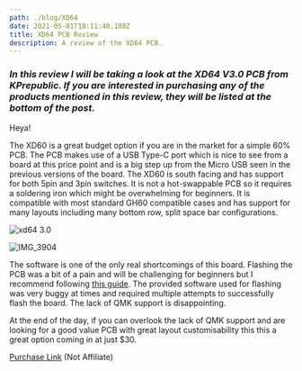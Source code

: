 ```yaml
---
path: ./blog/XD64
date: 2021-05-01T18:11:40.108Z
title: XD64 PCB Review
description: A review of the XD64 PCB.
---
```

### ***In this review I will be taking a look at the XD64 V3.0 PCB from KPrepublic. If you are interested in purchasing any of the products mentioned in this review, they will be listed at the bottom of the post.***

Heya!

The XD60 is a great budget option if you are in the market for a simple 60% PCB. The PCB makes use of a USB Type-C port which is nice to see from a board at this price point and is a big step up from the Micro USB seen in the previous versions of the board. The XD60 is south facing and has support for both 5pin and 3pin switches. It is not a hot-swappable PCB so it requires a soldering iron which might be overwhelming for beginners. It is compatible with most standard GH60 compatible cases and has support for many layouts including many bottom row, split space bar configurations.

<!--StartFragment-->

![xd64 3.0](https://ae01.alicdn.com/kf/HTB1_QRwXh2rK1RkSnhJq6ykdpXa0.jpg)

<!--EndFragment-->

<!--StartFragment-->

![IMG_3904](https://ae01.alicdn.com/kf/HTB1cQ59XpzqK1RjSZSgq6ApAVXat.jpg)

<!--EndFragment-->

The software is one of the only real shortcomings of this board. Flashing the PCB was a bit of a pain and will be challenging for beginners but I recommend following [this guide](https://docs.google.com/document/d/1eYIEEGY3Mp4DVBfXUtL9a5NunC1RSXJD). The provided software used for flashing was very buggy at times and required multiple attempts to successfully flash the board. The lack of QMK support is disappointing.

At the end of the day, if you can overlook the lack of QMK support and are looking for a good value PCB with great layout customisability this this a great option coming in at just $30.

[Purchase Link](https://www.aliexpress.com/item/32919981329.html?spm=a2g0s.9042311.0.0.60f04c4d900YrR) (Not Affiliate)

[](https://www.aliexpress.com/item/32919981329.html?spm=a2g0s.9042311.0.0.60f04c4d900YrR)